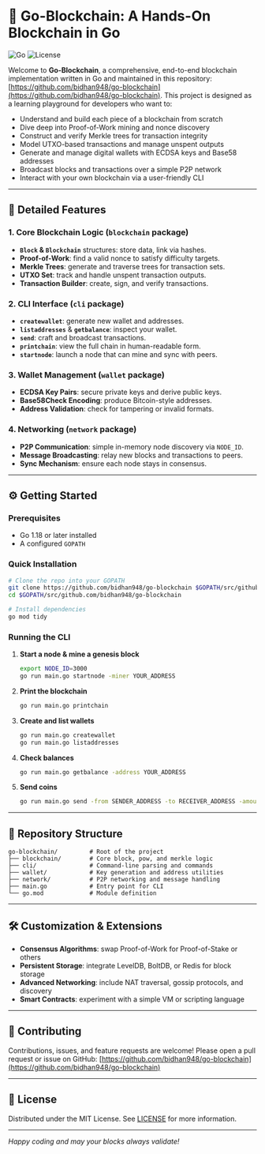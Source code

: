 # 🚀 Go-Blockchain: A Hands-On Blockchain in Go

![Go](https://img.shields.io/badge/language-Go-blue) ![License](https://img.shields.io/github/license/bidhan948/go-blockchain)

Welcome to **Go-Blockchain**, a comprehensive, end-to-end blockchain implementation written in Go and maintained in this repository: [https://github.com/bidhan948/go-blockchain](https://github.com/bidhan948/go-blockchain). This project is designed as a learning playground for developers who want to:

* Understand and build each piece of a blockchain from scratch
* Dive deep into Proof-of-Work mining and nonce discovery
* Construct and verify Merkle trees for transaction integrity
* Model UTXO-based transactions and manage unspent outputs
* Generate and manage digital wallets with ECDSA keys and Base58 addresses
* Broadcast blocks and transactions over a simple P2P network
* Interact with your own blockchain via a user-friendly CLI

---

## 🔎 Detailed Features

### 1. Core Blockchain Logic (`blockchain` package)

* **`Block` & `Blockchain`** structures: store data, link via hashes.
* **Proof-of-Work**: find a valid nonce to satisfy difficulty targets.
* **Merkle Trees**: generate and traverse trees for transaction sets.
* **UTXO Set**: track and handle unspent transaction outputs.
* **Transaction Builder**: create, sign, and verify transactions.

### 2. CLI Interface (`cli` package)

* **`createwallet`**: generate new wallet and addresses.
* **`listaddresses`** & **`getbalance`**: inspect your wallet.
* **`send`**: craft and broadcast transactions.
* **`printchain`**: view the full chain in human-readable form.
* **`startnode`**: launch a node that can mine and sync with peers.

### 3. Wallet Management (`wallet` package)

* **ECDSA Key Pairs**: secure private keys and derive public keys.
* **Base58Check Encoding**: produce Bitcoin-style addresses.
* **Address Validation**: check for tampering or invalid formats.

### 4. Networking (`network` package)

* **P2P Communication**: simple in-memory node discovery via `NODE_ID`.
* **Message Broadcasting**: relay new blocks and transactions to peers.
* **Sync Mechanism**: ensure each node stays in consensus.

---

## ⚙️ Getting Started

### Prerequisites

* Go 1.18 or later installed
* A configured `GOPATH`

### Quick Installation

```bash
# Clone the repo into your GOPATH
git clone https://github.com/bidhan948/go-blockchain $GOPATH/src/github.com/bidhan948/go-blockchain
cd $GOPATH/src/github.com/bidhan948/go-blockchain

# Install dependencies
go mod tidy
```

### Running the CLI

1. **Start a node & mine a genesis block**

   ```bash
   export NODE_ID=3000
   go run main.go startnode -miner YOUR_ADDRESS
   ```

2. **Print the blockchain**

   ```bash
   go run main.go printchain
   ```

3. **Create and list wallets**

   ```bash
   go run main.go createwallet
   go run main.go listaddresses
   ```

4. **Check balances**

   ```bash
   go run main.go getbalance -address YOUR_ADDRESS
   ```

5. **Send coins**

   ```bash
   go run main.go send -from SENDER_ADDRESS -to RECEIVER_ADDRESS -amount 10
   ```

---

## 📁 Repository Structure

```
go-blockchain/         # Root of the project
├── blockchain/        # Core block, pow, and merkle logic
├── cli/               # Command-line parsing and commands
├── wallet/            # Key generation and address utilities
├── network/           # P2P networking and message handling
├── main.go            # Entry point for CLI
└── go.mod             # Module definition
```

---

## 🛠️ Customization & Extensions

* **Consensus Algorithms**: swap Proof-of-Work for Proof-of-Stake or others
* **Persistent Storage**: integrate LevelDB, BoltDB, or Redis for block storage
* **Advanced Networking**: include NAT traversal, gossip protocols, and discovery
* **Smart Contracts**: experiment with a simple VM or scripting language

---

## 🤝 Contributing

Contributions, issues, and feature requests are welcome! Please open a pull request or issue on GitHub: [https://github.com/bidhan948/go-blockchain](https://github.com/bidhan948/go-blockchain)

---

## 📄 License

Distributed under the MIT License. See [LICENSE](LICENSE) for more information.

---

*Happy coding and may your blocks always validate!*

